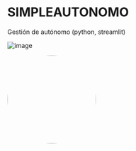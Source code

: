 # SIMPLEAUTONOMO
Gestión de autónomo (python, streamlit)

![image](https://github.com/txebas/SIMPLEAUTONOMO/assets/7387697/dceaada4-70bb-4c12-9e76-bdfe5933e106)

<a href="url"><img src="[https://desmond75.github.io/img/IMG_20171214_095012.jpg](https://github.com/txebas/SIMPLEAUTONOMO/assets/7387697/dceaada4-70bb-4c12-9e76-bdfe5933e106)" height="auto" width="200" style="border-radius:50%"></a>





